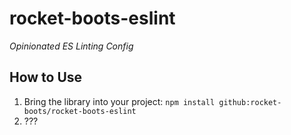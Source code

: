 # rocket-boots-eslint
*Opinionated ES Linting Config*

## How to Use

1. Bring the library into your project: `npm install github:rocket-boots/rocket-boots-eslint`
2. ???
